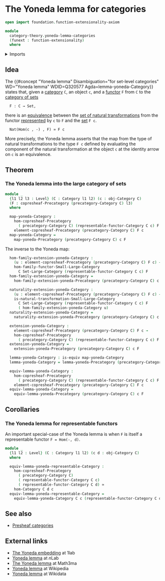 # The Yoneda lemma for categories

```agda
open import foundation.function-extensionality-axiom

module
  category-theory.yoneda-lemma-categories
  (funext : function-extensionality)
  where
```

<details><summary>Imports</summary>

```agda
open import category-theory.categories funext
open import category-theory.copresheaf-categories funext
open import category-theory.natural-transformations-functors-from-small-to-large-categories funext
open import category-theory.representable-functors-categories funext
open import category-theory.yoneda-lemma-precategories funext

open import foundation.category-of-sets funext
open import foundation.equivalences funext
open import foundation.universe-levels
```

</details>

## Idea

The
{{#concept "Yoneda lemma" Disambiguation="for set-level categories" WD="Yoneda lemma" WDID=Q320577 Agda=lemma-yoneda-Category}}
states that, given a [category](category-theory.categories.md) `C`, an object
`c`, and a [functor](category-theory.functors-categories.md) `F` from `C` to the
[category of sets](foundation.category-of-sets.md)

```text
  F : C → Set,
```

there is an [equivalence](foundation-core.equivalences.md) between the
[set of natural transformations](category-theory.natural-transformations-functors-categories.md)
from the functor
[represented](category-theory.representable-functors-categories.md) by `c` to
`F` and the [set](foundation-core.sets.md) `F c`.

```text
  Nat(Hom(c , -) , F) ≃ F c
```

More precisely, the Yoneda lemma asserts that the map from the type of natural
transformations to the type `F c` defined by evaluating the component of the
natural transformation at the object `c` at the identity arrow on `c` is an
equivalence.

## Theorem

### The Yoneda lemma into the large category of sets

```agda
module _
  {l1 l2 l3 : Level} (C : Category l1 l2) (c : obj-Category C)
  (F : copresheaf-Precategory (precategory-Category C) l3)
  where

  map-yoneda-Category :
    hom-copresheaf-Precategory
      ( precategory-Category C) (representable-functor-Category C c) F →
    element-copresheaf-Precategory (precategory-Category C) F c
  map-yoneda-Category =
    map-yoneda-Precategory (precategory-Category C) c F
```

The inverse to the Yoneda map:

```agda
  hom-family-extension-yoneda-Category :
    (u : element-copresheaf-Precategory (precategory-Category C) F c) →
    hom-family-functor-Small-Large-Category
      C Set-Large-Category (representable-functor-Category C c) F
  hom-family-extension-yoneda-Category =
    hom-family-extension-yoneda-Precategory (precategory-Category C) c F

  naturality-extension-yoneda-Category :
    (u : element-copresheaf-Precategory (precategory-Category C) F c) →
    is-natural-transformation-Small-Large-Category
      C Set-Large-Category (representable-functor-Category C c) F
      ( hom-family-extension-yoneda-Category u)
  naturality-extension-yoneda-Category =
    naturality-extension-yoneda-Precategory (precategory-Category C) c F

  extension-yoneda-Category :
    element-copresheaf-Precategory (precategory-Category C) F c →
    hom-copresheaf-Precategory
      ( precategory-Category C) (representable-functor-Category C c) F
  extension-yoneda-Category =
    extension-yoneda-Precategory (precategory-Category C) c F

  lemma-yoneda-Category : is-equiv map-yoneda-Category
  lemma-yoneda-Category = lemma-yoneda-Precategory (precategory-Category C) c F

  equiv-lemma-yoneda-Category :
    hom-copresheaf-Precategory
      ( precategory-Category C) (representable-functor-Category C c) F ≃
    element-copresheaf-Precategory (precategory-Category C) F c
  equiv-lemma-yoneda-Category =
    equiv-lemma-yoneda-Precategory (precategory-Category C) c F
```

## Corollaries

### The Yoneda lemma for representable functors

An important special-case of the Yoneda lemma is when `F` is itself a
representable functor `F = Hom(-, d)`.

```agda
module _
  {l1 l2 : Level} (C : Category l1 l2) (c d : obj-Category C)
  where

  equiv-lemma-yoneda-representable-Category :
    hom-copresheaf-Precategory
      ( precategory-Category C)
      ( representable-functor-Category C c)
      ( representable-functor-Category C d) ≃
    hom-Category C d c
  equiv-lemma-yoneda-representable-Category =
    equiv-lemma-yoneda-Category C c (representable-functor-Category C d)
```

## See also

- [Presheaf categories](category-theory.presheaf-categories.md)

## External links

- [The Yoneda embedding](https://1lab.dev/Cat.Functor.Hom.html#the-yoneda-embedding)
  at 1lab
- [Yoneda lemma](https://ncatlab.org/nlab/show/Yoneda+lemma) at $n$Lab
- [The Yoneda lemma](https://www.math3ma.com/blog/the-yoneda-lemma) at Math3ma
- [Yoneda lemma](https://en.wikipedia.org/wiki/Yoneda_lemma) at Wikipedia
- [Yoneda lemma](https://www.wikidata.org/wiki/Q320577) at Wikidata
